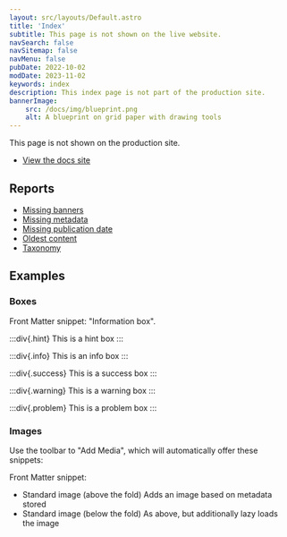 ```yaml
---
layout: src/layouts/Default.astro
title: 'Index'
subtitle: This page is not shown on the live website.
navSearch: false
navSitemap: false
navMenu: false
pubDate: 2022-10-02
modDate: 2023-11-02
keywords: index
description: This index page is not part of the production site.
bannerImage:
    src: /docs/img/blueprint.png
    alt: A blueprint on grid paper with drawing tools
---
```


This page is not shown on the production site.

- [View the docs site](/docs)

## Reports

- [Missing banners](/report/missing-banner)
- [Missing metadata](/report/missing-meta)
- [Missing publication date](/report/missing-pubdate)
- [Oldest content](/report/oldest-content)
- [Taxonomy](/report/taxonomy)

## Examples

### Boxes

Front Matter snippet: "Information box".

:::div{.hint}
This is a hint box
:::

:::div{.info}
This is an info box
:::

:::div{.success}
This is a success box
:::

:::div{.warning}
This is a warning box
:::

:::div{.problem}
This is a problem box
:::

### Images

Use the toolbar to "Add Media", which will automatically offer these snippets:

Front Matter snippet:

- Standard image (above the fold)
  Adds an image based on metadata stored
- Standard image (below the fold)
  As above, but additionally lazy loads the image
